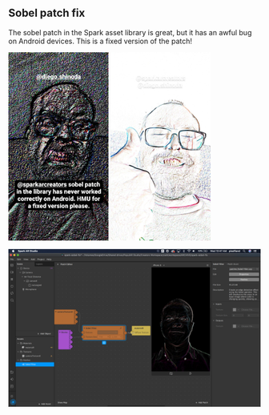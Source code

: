 ## Sobel patch fix

The sobel patch in the Spark asset library is great, but it has an awful bug on Android devices. This is a fixed version of the patch!

<img src="broken.jpg" width="200">
<img src="fixed.jpg" width="200">

![screenshot](screenshot.jpg)